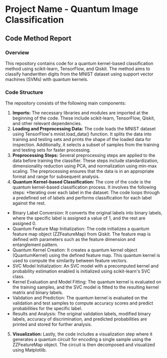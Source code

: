 # Project Name - Quantum Image Classification

## Code Method Report
### Overview
This repository contains code for a quantum kernel-based classification method using scikit-learn, TensorFlow, and Qiskit. The method aims to classify handwritten digits from the MNIST dataset using support vector machines (SVMs) with quantum kernels.

### Code Structure
The repository consists of the following main components:

1. **Imports:** The necessary libraries and modules are imported at the beginning of the code. These include scikit-learn, TensorFlow, Qiskit, and other relevant dependencies.
2. **Loading and Preprocessing Data:** The code loads the MNIST dataset using TensorFlow's mnist.load_data() function. It splits the data into training and testing sets and prints the shape of the loaded data for inspection. Additionally, it selects a subset of samples from the training and testing sets for faster processing.
3. **Preprocessing Steps:** Several preprocessing steps are applied to the data before training the classifier. These steps include standardization, dimensionality reduction using PCA, and normalization using min-max scaling. The preprocessing ensures that the data is in an appropriate format and range for subsequent analysis.
4. **Quantum Kernel-based Classification:** The core of the code is the quantum kernel-based classification process. It involves the following steps:
*Iterating over each label in the dataset: The code loops through a predefined set of labels and performs classification for each label against the rest.
* Binary Label Conversion: It converts the original labels into binary labels, where the specific label is assigned a value of 1, and the rest are assigned 0.
* Quantum Feature Map Initialization: The code initializes a quantum feature map object (ZZFeatureMap) from Qiskit. The feature map is defined with parameters such as the feature dimension and entanglement pattern.
* Quantum Kernel Creation: It creates a quantum kernel object (QuantumKernel) using the defined feature map. This quantum kernel is used to compute the similarity between feature vectors.
* SVC Model Initialization: An SVC model with a precomputed kernel and probability estimation enabled is initialized using scikit-learn's SVC class.
* Kernel Evaluation and Model Fitting: The quantum kernel is evaluated on the training samples, and the SVC model is fitted to the resulting kernel matrix and binary labels.
* Validation and Prediction: The quantum kernel is evaluated on the validation and test samples to compute accuracy scores and predict probabilities for the specific label.
* Results and Analysis: The original validation labels, modified binary labels, accuracy of discrimination, and predicted probabilities are printed and stored for further analysis.
5. **Visualization:** Lastly, the code includes a visualization step where it generates a quantum circuit for encoding a single sample using the ZZFeatureMap object. The circuit is then decomposed and visualized using Matplotlib.
